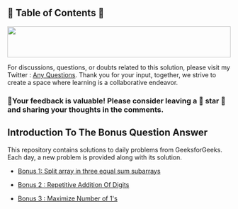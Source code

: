 ## 📜 Table of Contents 📜

<!--Line-->
<a href="https://github.com/Sangram03/160DaysGFG" style="text-decoration: none;">
<img src="https://i.imgur.com/dBaSKWF.gif" height="70" width="100%">
</a>

For discussions, questions, or doubts related to this solution, please visit my Twitter : [Any Questions](https://x.com/Sangram87661527?s=08 ). Thank you for your input, together, we strive to create a space where learning is a collaborative endeavor.

### 🔮Your feedback is valuable! Please consider leaving a 🌟 star 🌟 and sharing your thoughts in the comments.



## Introduction To The Bonus Question Answer

This repository contains solutions to daily problems from GeeksforGeeks. Each day, a new problem is provided along with its solution.


- [Bonus 1: Split array in three equal sum subarrays](https://github.com/Sangram03/160DaysGFG/blob/main/bonus/bonus01Logic.md)

- [Bonus 2 : Repetitive Addition Of Digits](https://github.com/Sangram03/160DaysGFG/blob/main/bonus/bonus02Logic.md)

- [Bonus 3 : Maximize Number of 1's](https://github.com/Sangram03/160DaysGFG/blob/main/bonus/bonus03Logic.md)
